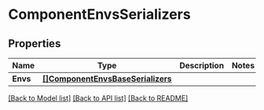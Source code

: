 # ComponentEnvsSerializers

## Properties

Name | Type | Description | Notes
------------ | ------------- | ------------- | -------------
**Envs** | [**[]ComponentEnvsBaseSerializers**](ComponentEnvsBaseSerializers.md) |  | 

[[Back to Model list]](../README.md#documentation-for-models) [[Back to API list]](../README.md#documentation-for-api-endpoints) [[Back to README]](../README.md)


